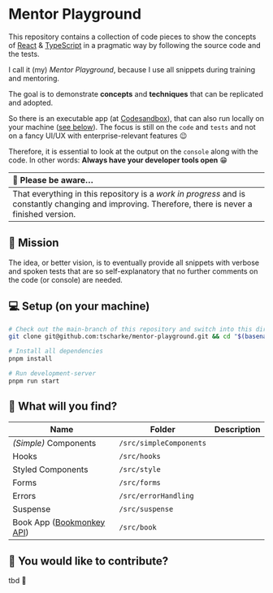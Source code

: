 # Mentor Playground

This repository contains a collection of code pieces to show the concepts of
[React](https://react.dev) & [TypeScript](https://www.typescriptlang.org) in a
pragmatic way by following the source code and the tests.

I call it (my) _Mentor Playground_, because I use all snippets during training and mentoring.

The goal is to demonstrate **concepts** and **techniques** that can be replicated and adopted.

So there is an executable app (at [Codesandbox](https://githubbox.com/tscharke/mentor-playground)),
that can also run locally on your machine ([see below](#-setup-on-your-machine)). The focus is still on the `code` and `tests`
and not on a fancy UI/UX with enterprise-relevant features 😉

Therefore, it is essential to look at the output on the `console` along with the code.
In other words: **Always have your developer tools open** 😁

| 🚧 Please be aware…                                                                                                                                 |
|:----------------------------------------------------------------------------------------------------------------------------------------------------|
| That everything in this repository is a _work in progress_ and is constantly changing and improving. Therefore, there is never a finished version. |

## 🚀 Mission

The idea, or better vision, is to eventually provide all snippets with verbose and spoken
tests that are so self-explanatory that no further comments on the code (or console) are needed.

## 💻 Setup (on your machine)

```bash
# Check out the main-branch of this repository and switch into this directory
git clone git@github.com:tscharke/mentor-playground.git && cd "$(basename "$_" .git)"

# Install all dependencies
pnpm install 

# Run development-server
pnpm run start
```

## 👀 What will you find?

| Name                                                                        | Folder                  | Description |
|-----------------------------------------------------------------------------|-------------------------|-------------|
| _(Simple)_&nbsp;Components                                                  | `/src/simpleComponents` |             |
| Hooks                                                                       | `/src/hooks`            |             |
| Styled Components                                                           | `/src/style`         |             |
| Forms                                                                       | `/src/forms`            |             |
| Errors                                                                      | `/src/errorHandling`    |             |
| Suspense                                                                    | `/src/suspense`         |             |
| Book App ([Bookmonkey API](https://github.com/workshops-de/bookmonkey-api)) | `/src/book`             |             |

## 🤝 You would like to contribute?

tbd 🤷‍
